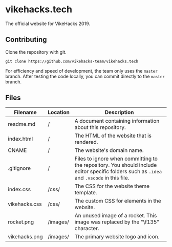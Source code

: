# vikehacks.tech
The official website for VikeHacks 2019.

## Contributing
Clone the repository with git.
```
git clone https://github.com/vikehacks-team/vikehacks.tech
```
For efficiency and speed of development, the team only uses the ``master`` branch. After testing the code locally, you can commit directly to the ``master`` branch.

## Files
| Filename | Location | Description |
|----------|----------|-------------|
| readme.md | / | A document containing information about this repository. |
| index.html | / | The HTML of the website that is rendered. |
| CNAME | / | The website's domain name. |
| .gitignore | / | Files to ignore when committing to the repository. You should include editor specific folders such as ``.idea`` and ``.vscode`` in this file.
| index.css | /css/ | The CSS for the website theme template. |
| vikehacks.css | /css/ | The custom CSS for elements in the website. |
| rocket.png | /images/ | An unused image of a rocket. This image was replaced by the "\f135" character.
| vikehacks.png | /images/ | The primary website logo and icon. |